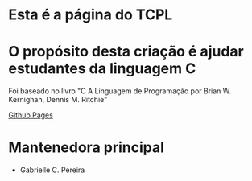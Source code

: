 # Esta é a página do TCPL

# O propósito desta criação é ajudar estudantes da linguagem C

<p> Foi baseado no livro "C A Linguagem de Programação por Brian W. Kernighan, Dennis M. Ritchie"
</p>

[Github Pages](https://electronicskitten.github.io/tcpl/)


# Mantenedora principal
- Gabrielle C. Pereira
